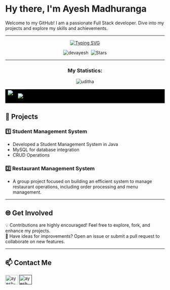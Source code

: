﻿# **Hy there, I'm Ayesh Madhuranga**

Welcome to my GitHub! I am a passionate Full Stack developer. Dive into my projects and explore my skills and achievements.

---

<div align="center">


[![Typing SVG](https://readme-typing-svg.herokuapp.com?font=Fira+Code&size=25&pause=1000&center=true&vCenter=true&width=435&lines=Full-Stack+Developer)](https://git.io/typing-svg)

<p align="center">
    <img src="https://komarev.com/ghpvc/?username=devayesh&label=Profile%20views&color=0e75b6&style=flat" alt="devayesh"/>&nbsp;
    <img alt="Stars" src="https://img.shields.io/github/stars/devayesh?style=flat-square&label=Stars&labelColor=343b41"/>
</p>


---

<h3 align="center">My Statistics:</h3>
 <img src="https://github-readme-activity-graph.vercel.app/graph?username=devayesh&bg_color=121112&color=f4f0f4&line=3ac1cb&point=1978d2&area=true&hide_border=true" alt="uditha" />
<p align="center">
<table align="center" style="background-color: black;">
<tr border="none">
<td width="50%" align="center">
  
  <img  align="center"  src="https://github-readme-stats.vercel.app/api?username=devayesh&show_icons=true&locale=en&theme=dark" />
  <br></br>
</td>
<td width="50%" align="center">

  <img  align="center"  src="https://github-readme-stats.vercel.app/api/top-langs?username=devayesh&show_icons=true&locale=en&layout=compact&theme=dark"/>
  
  </td>
</tr>
</table>

<div align="left">
  
## 📂 **Projects** 
### 1️⃣ **Student Management System**
- Developed a Student Management System in Java  
- MySQL for database integration  
- CRUD Operations  

### 2️⃣ **Restaurant Management System**  
- A group project focused on building an efficient system to manage restaurant operations, including order processing and menu management.  

---

 ## 🌐 **Get Involved**  

💡 Contributions are highly encouraged! Feel free to explore, fork, and enhance my projects.  
🚀 Have ideas for improvements? Open an issue or submit a pull request to collaborate on new features.  

---
## 📫 **Contact Me**
</div>

<p align="left">
<a href="https://linkedin.com/in/ayesh-nawarathna-4b2a33217" target="blank"><img align="center" src="https://raw.githubusercontent.com/rahuldkjain/github-profile-readme-generator/master/src/images/icons/Social/linked-in-alt.svg" alt="ayesh-nawarathna-4b2a33217" height="30" width="40" /></a>
<a href="" target="blank"><img align="center" src="https://raw.githubusercontent.com/rahuldkjain/github-profile-readme-generator/master/src/images/icons/Social/facebook.svg" alt="ayesh.madhuranga2001" height="30" width="40" /></a>
